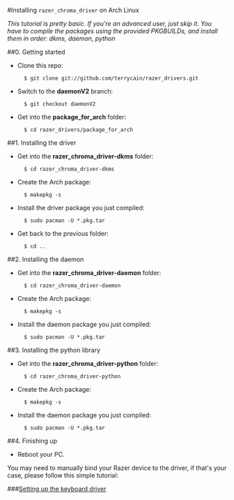 #Installing `razer_chroma_driver` on Arch Linux

*This tutorial is pretty basic. If you're an advanced user, just skip it. You have to compile the packages using the provided PKGBUILDs, and install them in order: dkms, daemon, python*

##0. Getting started

- Clone this repo:

		$ git clone git://github.com/terrycain/razer_drivers.git

- Switch to the **daemonV2** branch:

		$ git checkout daemonV2

- Get into the **package_for_arch** folder:

		$ cd razer_drivers/package_for_arch

##1. Installing the driver

- Get into the **razer_chroma_driver-dkms** folder:

		$ cd razer_chroma_driver-dkms

- Create the Arch package:

		$ makepkg -s

- Install the driver package you just compiled:

		$ sudo pacman -U *.pkg.tar

- Get back to the previous folder:

		$ cd ..

##2. Installing the daemon

- Get into the **razer_chroma_driver-daemon** folder:

		$ cd razer_chroma_driver-daemon

- Create the Arch package:

		$ makepkg -s

- Install the daemon package you just compiled:

		$ sudo pacman -U *.pkg.tar

##3. Installing the python library

- Get into the **razer_chroma_driver-python** folder:

		$ cd razer_chroma_driver-python

- Create the Arch package:

		$ makepkg -s

- Install the daemon package you just compiled:

		$ sudo pacman -U *.pkg.tar

##4. Finishing up

- Reboot your PC.

You may need to manually bind your Razer device to the driver, if that's your case, please follow this simple tutorial:

###[Setting up the keyboard driver](https://github.com/pez2001/razer_chroma_drivers/wiki/Setting-up-the-keyboard-driver)
